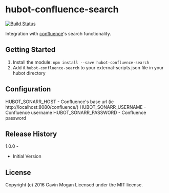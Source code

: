 # hubot-confluence-search

[![Build Status](https://travis-ci.org/halkeye/hubot-confluence-search.png)](https://travis-ci.org/halkeye/hubot-sonarr)

Integration with [confluence](https://www.atlassian.com/software/confluence)'s search functionality.

## Getting Started
1. Install the module: `npm install --save hubot-confluence-search`
2. Add it `hubot-confluence-search` to your external-scripts.json file in your hubot directory

## Configuration

   HUBOT_SONARR_HOST - Confluence's base url (ie http://localhost:8080/confluence/)
   HUBOT_SONARR_USERNAME - Confluence username
   HUBOT_SONARR_PASSWORD - Confluence password

## Release History

1.0.0 -

 * Initial Version


## License
Copyright (c) 2016 Gavin Mogan
Licensed under the MIT license.

